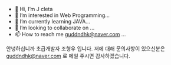 - 👋 Hi, I’m J cleta
- 👀 I’m interested in Web Programming...
- 🌱 I’m currently learning JAVA...
- 💞️ I’m looking to collaborate on ...
- 📫 How to reach me guddndhk@naver.com  ...

안녕하십니까 초급개발자 조형우 입니다.
저에 대해 문의사항이 있으신분은 guddndhk@naver.com 로 메일 주시면 감사하겠습니다.


<!---
guddndhk/guddndhk is a ✨ special ✨ repository because its `README.md` (this file) appears on your GitHub profile.
You can click the Preview link to take a look at your changes.
--->

